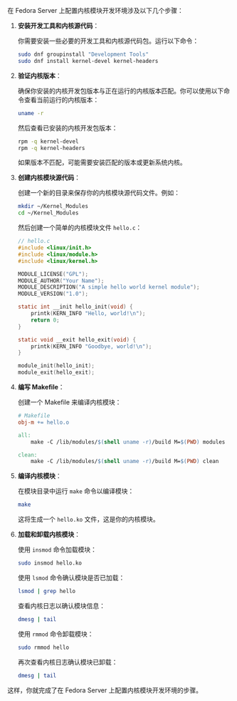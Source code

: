 在 Fedora Server 上配置内核模块开发环境涉及以下几个步骤：

1. **安装开发工具和内核源代码**：

   你需要安装一些必要的开发工具和内核源代码包。运行以下命令：

   ```bash
   sudo dnf groupinstall "Development Tools"
   sudo dnf install kernel-devel kernel-headers
   ```

2. **验证内核版本**：

   确保你安装的内核开发包版本与正在运行的内核版本匹配。你可以使用以下命令查看当前运行的内核版本：

   ```bash
   uname -r
   ```

   然后查看已安装的内核开发包版本：

   ```bash
   rpm -q kernel-devel
   rpm -q kernel-headers
   ```

   如果版本不匹配，可能需要安装匹配的版本或更新系统内核。

3. **创建内核模块源代码**：

   创建一个新的目录来保存你的内核模块源代码文件。例如：

   ```bash
   mkdir ~/Kernel_Modules
   cd ~/Kernel_Modules
   ```

   然后创建一个简单的内核模块文件 `hello.c`：

   ```c
   // hello.c
   #include <linux/init.h>
   #include <linux/module.h>
   #include <linux/kernel.h>

   MODULE_LICENSE("GPL");
   MODULE_AUTHOR("Your Name");
   MODULE_DESCRIPTION("A simple hello world kernel module");
   MODULE_VERSION("1.0");

   static int __init hello_init(void) {
       printk(KERN_INFO "Hello, world!\n");
       return 0;
   }

   static void __exit hello_exit(void) {
       printk(KERN_INFO "Goodbye, world!\n");
   }

   module_init(hello_init);
   module_exit(hello_exit);
   ```

4. **编写 Makefile**：

   创建一个 Makefile 来编译内核模块：

   ```makefile
   # Makefile
   obj-m += hello.o

   all:
       make -C /lib/modules/$(shell uname -r)/build M=$(PWD) modules

   clean:
       make -C /lib/modules/$(shell uname -r)/build M=$(PWD) clean
   ```

5. **编译内核模块**：

   在模块目录中运行 `make` 命令以编译模块：

   ```bash
   make
   ```

   这将生成一个 `hello.ko` 文件，这是你的内核模块。

6. **加载和卸载内核模块**：

   使用 `insmod` 命令加载模块：

   ```bash
   sudo insmod hello.ko
   ```

   使用 `lsmod` 命令确认模块是否已加载：

   ```bash
   lsmod | grep hello
   ```

   查看内核日志以确认模块信息：

   ```bash
   dmesg | tail
   ```

   使用 `rmmod` 命令卸载模块：

   ```bash
   sudo rmmod hello
   ```

   再次查看内核日志确认模块已卸载：

   ```bash
   dmesg | tail
   ```

这样，你就完成了在 Fedora Server 上配置内核模块开发环境的步骤。